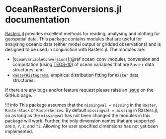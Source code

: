 # OceanRasterConversions.jl documentation

[Rasters.jl](https://rafaqz.github.io/Rasters.jl/dev/) provides excellent methods for reading, analysing and plotting for geospatial data.
This package contains modules that are useful for analysing oceanic data (either model output or gridded observations) and is designed to be used in conjunction with Rasters.jl.
The modules are:

- [`OceanVariableConversions`](@ref ocean_conv_module), conversion and computation (using [TEOS-10](https://www.teos-10.org/pubs/gsw/html/gsw_front_page.html)) of ocean variables that are `Raster` data structures; and
- [`RasterHistograms`](@ref), empirical distribution fitting for `Raster` data structures.

If there are any bugs and/or feature request please raise an [issue](https://github.com/jbisits/OceanRasterConversions.jl/issues) on the GitHub page.

!!! info
    This package assumes that the `missingval = missing` in the `Raster`, `RasterStack` or `RasterSeries`.
    By default `missingval = missing` in Rasters.jl, so as long as the `missingval` has not been changed the modules in this package will work.
    Further, the only dimension names that are supported are `X`, `Y`, `Z`, and `Ti`.
    Allowing for user specified dimensions has not yet been implemented.
